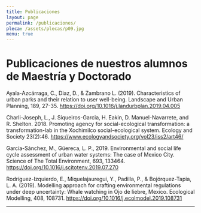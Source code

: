 ```yaml
---
title: Publicaciones
layout: page
permalink: /publicaciones/
pleca: /assets/plecas/p09.jpg
menu: true
---
```


# Publicaciones de nuestros alumnos de Maestría y Doctorado

Ayala-Azcárraga, C., Diaz, D., & Zambrano L. (2019). Characteristics of urban parks and their relation to user well-being. Landscape and Urban Planning, 189, 27-35. <https://doi.org/10.1016/j.landurbplan.2019.04.005>

Charli-Joseph, L., J. Siqueiros-Garcia, H. Eakin, D. Manuel-Navarrete, and R. Shelton. 2018. Promoting agency for social-ecological transformation: a transformation-lab in the Xochimilco social-ecological system. Ecology and Society 23(2):46. <https://www.ecologyandsociety.org/vol23/iss2/art46/>

García-Sánchez, M., Güereca, L. P., 2019. Environmental and social life cycle assessment of urban water systems: The case of Mexico City. Science of The Total Environment, 693, 133464. <https://doi.org/10.1016/j.scitotenv.2019.07.270>

Rodríguez-Izquierdo, E., Miquelajauregui, Y., Padilla, P., & Bojórquez-Tapia, L. A. (2019). Modelling approach for crafting environmental regulations under deep uncertainty: Whale watching in Ojo de liebre, Mexico. Ecological Modelling, 408, 108731.
<https://doi.org/10.1016/j.ecolmodel.2019.108731>



--------
